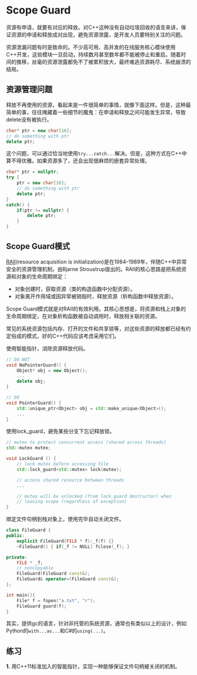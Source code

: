 # Scope Guard

资源有申请，就要有对应的释放。对C++这种没有自动垃圾回收的语言来讲，保证资源的申请和释放成对出现，避免资源泄露，是开发人员要特别关注的问题。

资源泄漏问题有时是致命的。不少高可用、高并发的在线服务核心模块使用C++开发，这些模块一旦启动，持续数月甚至数年都不能被停止和重启。随着时间的推移，丝毫的资源泄露都免不了被累积放大，最终难逃资源耗尽、系统崩溃的结局。

## 资源管理问题

释放不再使用的资源，看起来是一件很简单的事情，就像下面这样。但是，这种最简单的事，往往掩藏着一些细节的魔鬼：在申请和释放之间可能发生异常，导致delete没有被执行。

```cpp
char* ptr = new char[16];
// do something with ptr
delete ptr;
```

这个问题，可以通过恰当地使用`try...catch...`解决。但是，这种方式在C++中算不得优雅。如果资源多了，还会出现很麻烦的嵌套异常处理。

```cpp
char* ptr = nullptr;
try {
    ptr = new char[16];
    // do something with ptr
    delete ptr;
}
catch() {
    if(ptr != nullptr) {
        delete ptr;
    }
}
```

## Scope Guard模式

[RAII](https://en.cppreference.com/w/cpp/language/raii)(resource acquisition is initialization)是在1984–1989年，伴随C++中异常安全的资源管理机制，由Bjarne Stroustrup提出的。RAII的核心思路是把系统资源和对象的生命周期绑定：

* 对象创建时，获取资源（类的构造函数中分配资源）。
* 对象离开作用域或因异常被销毁时，释放资源（析构函数中释放资源）。

Scope Guard模式就是对RAII的有效利用。其核心思想是，将资源和栈上对象的生命周期绑定，在对象析构函数被自动调用时，释放相关联的资源。

常见的系统资源包括内存、打开的文件和共享锁等，对这些资源的释放都已经有约定俗成的模式，好的C++代码应该考虑采用它们。

使用智能指针，消除资源释放代码。

```cpp
// DO NOT
void NoPointerGuard() {
    Object* obj = new Object();
    ...
    delete obj;
}

// DO
void PointerGuard() {
    std::unique_ptr<Object> obj = std::make_unique<Object>();
    ...
}
```

使用lock_guard，避免某些分支下忘记释放锁。

```cpp
// mutex to protect concurrent access (shared across threads)
std::mutex mutex;

void LockGuard () {
    // lock mutex before accessing file
    std::lock_guard<std::mutex> lock(mutex);

    // access shared resource between threads
    ...

    // mutex will be unlocked (from lock_guard destructor) when 
    // leaving scope (regardless of exception)
}
```

绑定文件句柄到栈对象上，使用完毕自动关闭文件。

```cpp
class FileGuard {
public:
    explicit FileGuard(FILE * f):_f(f) {}
    ~FileGuard() { if(_f != NULL) fclose(_f); }

private:
    FILE * _f;
    // noncopyable
    FileGuard(FileGuard const&);
    FileGuard& operator=(FileGuard const&);
};

int main(){
    File* f = fopen("a.txt", "r");
    FileGuard guard(f);
}
```

其实，提供gc的语言，针对非托管的系统资源，通常也有类似以上的设计，例如Python的`with...as...`和C#的`using(...)`。

## 练习

**1.** 用C++11标准加入的智能指针，实现一种能够保证文件句柄被关闭的机制。
